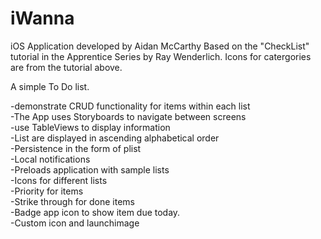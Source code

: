 iWanna
======

iOS Application developed by Aidan McCarthy
Based on the "CheckList" tutorial in the Apprentice Series by Ray Wenderlich.
Icons for catergories are from the tutorial above.

A simple To Do list.


-demonstrate CRUD functionality for items within each list<br>
-The App uses Storyboards to navigate between screens<br>
-use TableViews to display information <br>
-List are displayed in ascending alphabetical order <br>
-Persistence in the form of plist<br>
-Local notifications<br>
-Preloads application with sample lists<br>
-Icons for different lists<br>
-Priority for items <br>
-Strike through for done items<br>
-Badge app icon to show item due today.<br>
-Custom icon and launchimage

